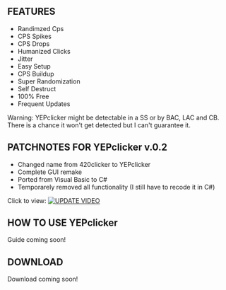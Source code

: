 ## FEATURES
+ Randimzed Cps
+ CPS Spikes
+ CPS Drops
+ Humanized Clicks
+ Jitter
+ Easy Setup
+ CPS Buildup
+ Super Randomization
+ Self Destruct
+ 100% Free
+ Frequent Updates

Warning: YEPclicker might be detectable in a SS or by BAC, LAC and CB. There is a chance it won't get detected but I can't guarantee it.

## PATCHNOTES FOR YEPclicker v.0.2

+ Changed name from 420clicker to YEPclicker
+ Complete GUI remake
+ Ported from Visual Basic to C#
+ Temporarely removed all functionality (I still have to recode it in C#)

Click to view:
[![UPDATE VIDEO](https://img.youtube.com/vi/6xPk6EXajRY/0.jpg)](https://www.youtube.com/watch?v=6xPk6EXajRY)

## HOW TO USE YEPclicker

Guide coming soon!

## DOWNLOAD

Download coming soon!
